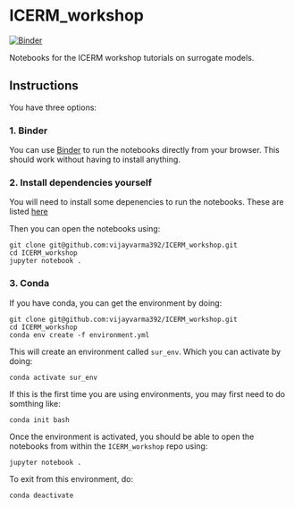 # ICERM_workshop

[![Binder](https://mybinder.org/badge_logo.svg)](https://mybinder.org/v2/gh/vijayvarma392/ICERM_workshop/HEAD)

Notebooks for the ICERM workshop tutorials on surrogate models.

## Instructions

You have three options:

### 1. Binder

You can use
[Binder](https://mybinder.org/v2/gh/vijayvarma392/ICERM_workshop/HEAD) to run
the notebooks directly from your browser. This should work without having to
install anything.

### 2. Install dependencies yourself

You will need to install some depenencies to run the notebooks. These are listed [here](https://github.com/vijayvarma392/ICERM_workshop/blob/main/environment.yml)

Then you can open the notebooks using:
```shell
git clone git@github.com:vijayvarma392/ICERM_workshop.git
cd ICERM_workshop
jupyter notebook .
```

### 3. Conda

If you have conda, you can get the environment by doing:
```shell
git clone git@github.com:vijayvarma392/ICERM_workshop.git
cd ICERM_workshop
conda env create -f environment.yml
```

This will create an environment called `sur_env`. Which you can activate by
doing:
```shell
conda activate sur_env
```

If this is the first time you are using environments, you may first need to do
somthing like:
```shell
conda init bash
```

Once the environment is activated, you should be able to open the notebooks from
within the `ICERM_workshop` repo using:
```shell
jupyter notebook .
```

To exit from this environment, do:
```shell
conda deactivate
```


